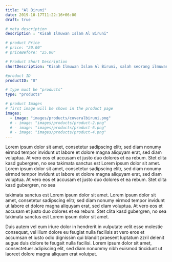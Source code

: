 ```yaml
---
title: "Al Biruni"
date: 2019-10-17T11:22:16+06:00
draft: true

# meta description
description : "Kisah Ilmuwan Islam Al Biruni"

# product Price
# price: "20.00"
# priceBefore: "25.00"

# Product Short Description
shortDescription: "Kisah Ilmuwan Islam Al Biruni, salah seorang ilmuwan muslim dimasa keemasan Islam"

#product ID
productID: "8"

# type must be "products"
type: "products"

# product Images
# first image will be shown in the product page
images:
  - image: "images/products/coveralbiruni.png"
  # - image: "images/products/product-2.png"
  # - image: "images/products/product-6.png"
  # - image: "images/products/product-4.png"
---
```


Lorem ipsum dolor sit amet, consetetur sadipscing elitr, sed diam nonumy eirmod tempor invidunt ut labore et dolore magna aliquyam erat, sed diam voluptua. At vero eos et accusam et justo duo dolores et ea rebum. Stet clita kasd gubergren, no sea takimata sanctus est Lorem ipsum dolor sit amet. Lorem ipsum dolor sit amet, consetetur sadipscing elitr, sed diam nonumy eirmod tempor invidunt ut labore et dolore magna aliquyam erat, sed diam voluptua. At vero eos et accusam et justo duo dolores et ea rebum. Stet clita kasd gubergren, no sea 

takimata sanctus est Lorem ipsum dolor sit amet. Lorem ipsum dolor sit amet, consetetur sadipscing elitr, sed diam nonumy eirmod tempor invidunt ut labore et dolore magna aliquyam erat, sed diam voluptua. At vero eos et accusam et justo duo dolores et ea rebum. Stet clita kasd gubergren, no sea takimata sanctus est Lorem ipsum dolor sit amet.

Duis autem vel eum iriure dolor in hendrerit in vulputate velit esse molestie consequat, vel illum dolore eu feugiat nulla facilisis at vero eros et accumsan et iusto odio dignissim qui blandit praesent luptatum zzril delenit augue duis dolore te feugait nulla facilisi. Lorem ipsum dolor sit amet, consectetuer adipiscing elit, sed diam nonummy nibh euismod tincidunt ut laoreet dolore magna aliquam erat volutpat.
